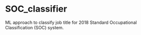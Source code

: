 # SOC_classifier
ML approach to classify job title for 2018 Standard Occupational Classification (SOC) system. 
